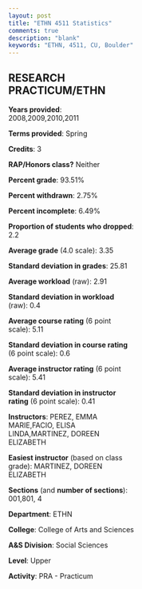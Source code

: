 ```yaml
---
layout: post
title: "ETHN 4511 Statistics"
comments: true
description: "blank"
keywords: "ETHN, 4511, CU, Boulder"
--- 
```

<head>
<script src="https://ajax.googleapis.com/ajax/libs/jquery/2.1.3/jquery.min.js"></script>
<script src="https://dl.dropboxusercontent.com/s/pc42nxpaw1ea4o9/highcharts.js?dl=0"></script>
<!-- <script src="../assets/js/highcharts.js"></script> -->
<style type="text/css">@font-face {
	font-family: "Bebas Neue";
	src: url(https://www.filehosting.org/file/details/544349/BebasNeue%20Regular.otf) format("opentype");
	}
	h1.Bebas { 
		font-family: "Bebas Neue", Verdana, Tahoma;
	}
</style>
</head>
<body>
	<div id="container" style="float: right; width: 45%; height: 88%; margin-left: 2.5%; margin-right: 2.5%;"></div>
	<script language="JavaScript">
		$(document).ready(function() {
		var chart = {type: 'column'};
		var title = {text: 'Grade Distribution'};
		var xAxis = {categories: ['A','B','C','D','F'],crosshair: true};
		var yAxis = {min: 0,title: {text: 'Percentage'}};
		var tooltip = {headerFormat: '<center><b><span style="font-size:20px">{point.key}</span></b></center>',
		               pointFormat: '<td style="padding:0"><b>{point.y:.1f}%</b></td>',
		               footerFormat: '</table>',shared: true,useHTML: true};
		var plotOptions = {column: {pointPadding: 0.0,borderWidth: 0}};  
		var credits = {enabled: false};var series= [{name: 'Percent',data: [56.1,35.37,4.88,1.22,2.44,]}];
		var json = {};
		json.chart = chart;
		json.title = title;
		json.tooltip = tooltip;
		json.xAxis = xAxis;
		json.yAxis = yAxis;  
		json.series = series;
		json.plotOptions = plotOptions;  
		json.credits = credits;
		$('#container').highcharts(json);
	});
	</script>
</body>
			   
## RESEARCH PRACTICUM/ETHN

**Years provided**: 2008,2009,2010,2011

**Terms provided**: Spring

**Credits**: 3

**RAP/Honors class?** Neither

**Percent grade**: 93.51%

**Percent withdrawn**: 2.75%

**Percent incomplete**: 6.49%

**Proportion of students who dropped**: 2.2

**Average grade** (4.0 scale): 3.35

**Standard deviation in grades**: 25.81

**Average workload** (raw): 2.91

**Standard deviation in workload** (raw): 0.4

**Average course rating** (6 point scale): 5.11

**Standard deviation in course rating** (6 point scale): 0.6

**Average instructor rating** (6 point scale): 5.41

**Standard deviation in instructor rating** (6 point scale): 0.41

**Instructors**: PEREZ, EMMA MARIE,FACIO, ELISA LINDA,MARTINEZ, DOREEN ELIZABETH

**Easiest instructor** (based on class grade): MARTINEZ, DOREEN ELIZABETH

**Sections** (and **number of sections**): 001,801, 4

**Department**: ETHN

**College**: College of Arts and Sciences

**A&S Division**: Social Sciences

**Level**: Upper

**Activity**: PRA - Practicum